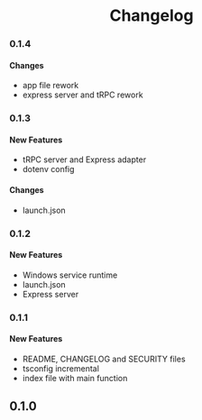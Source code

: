 <h1 align="center">
	Changelog
</h1>

### 0.1.4

#### Changes

-   app file rework
-   express server and tRPC rework

### 0.1.3

#### New Features

-   tRPC server and Express adapter
-   dotenv config

#### Changes

-   launch.json

### 0.1.2

#### New Features

-   Windows service runtime
-   launch.json
-   Express server

### 0.1.1

#### New Features

-   README, CHANGELOG and SECURITY files
-   tsconfig incremental
-   index file with main function

## 0.1.0
